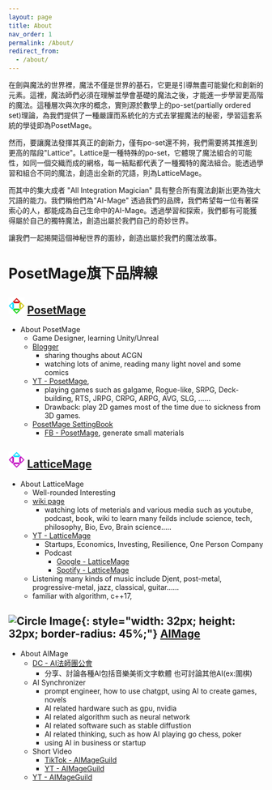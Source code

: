 ```yaml
---
layout: page
title: About
nav_order: 1
permalink: /About/
redirect_from:
  - /about/
---
```


在劍與魔法的世界裡，魔法不僅是世界的基石，它更是引導無盡可能變化和創新的元素。這裡，魔法師們必須在理解並學會基礎的魔法之後，才能進一步學習更高階的魔法。這種層次與次序的概念，實則源於數學上的po-set(partially ordered set)理論，為我們提供了一種嚴謹而系統化的方式去掌握魔法的秘密，學習這套系統的學徒即為PosetMage。

然而，要讓魔法發揮其真正的創新力，僅有po-set還不夠，我們需要將其推進到更高的階段"Lattice"。Lattice是一種特殊的po-set，它體現了魔法組合的可能性，如同一個交織而成的網格，每一結點都代表了一種獨特的魔法組合。能透過學習和組合不同的魔法，創造出全新的咒語，則為LatticeMage。

而其中的集大成者 "All Integration Magician" 具有整合所有魔法創新出更為強大咒語的能力。我們稱他們為"AI-Mage"
透過我們的品牌，我們希望每一位有著探索心的人，都能成為自己生命中的AI-Mage。透過學習和探索，我們都有可能獲得屬於自己的獨特魔法，創造出屬於我們自己的奇妙世界。

讓我們一起揭開這個神秘世界的面紗，創造出屬於我們的魔法故事。

# PosetMage旗下品牌線

## <img src="/Icon/New/PosetMage_t.png" Height="32" /> [PosetMage](/)
* About PosetMage
  * Game Designer, learning Unity/Unreal
  * [Blogger](/blogger)
    * sharing thoughs about ACGN
    * watching lots of anime, reading many light novel and some comics
  * [YT - PosetMage](https://youtube.com/@PosetMage), 
    * playing games such as galgame, Rogue-like, SRPG, Deck-building, RTS, JRPG, CRPG, ARPG, AVG, SLG, ......
    * Drawback: play 2D games most of the time due to sickness from 3D games.
  * [PosetMage SettingBook](/SettingBook/)
    * [FB - PosetMage](https://www.facebook.com/posetmage), generate small materials


## <img src="/Icon/New/QuantumNecro_t.png" Height="32" /> [LatticeMage](https://wiki.posetmage.com)
* About LatticeMage
  * Well-rounded Interesting
  * [wiki page](https://wiki.posetmage.com)
    * watching lots of meterials and various media such as youtube, podcast, book, wiki to learn many feilds include science, tech, philosophy, Bio, Evo, Brain science.....
  * [YT - LatticeMage](https://youtube.com/@LatticeMage)
    * Startups, Economics, Investing, Resilience, One Person Company
    * Podcast
      * [Google - LatticeMage](https://podcasts.google.com/feed/aHR0cHM6Ly9hbmNob3IuZm0vcy9kY2Q0MDYwYy9wb2RjYXN0L3Jzcw)
      * [Spotify - LatticeMage](https://podcasters.spotify.com/pod/show/latticemage/)
  * Listening many kinds of music include Djent, post-metal, progressive-metal, jazz, classical, guitar......
  * familiar with algorithm, c++17,  


## ![Circle Image](/Images/AIMage/LOGO.png){: style="width: 32px; height: 32px; border-radius: 45%;"} [AIMage](https://discord.gg/xHjzATYCfN)
* About AIMage
  * [DC - AI法師團公會](https://discord.gg/rNUGE7fzY8)
    * 分享、討論各種AI包括音樂美術文字軟體 也可討論其他AI(ex:圍棋)
  * AI Synchronizer
    * prompt engineer, how to use chatgpt, using AI to create games, novels
    * AI related hardware such as gpu, nvidia
    * AI related algorithm such as neural network
    * AI related software such as stable diffustion
    * AI related thinking, such as how AI playing go chess, poker
    * using AI in business or startup
  * Short Video
    * [TikTok - AIMageGuild](https://www.tiktok.com/@aimageguild)
    * [YT - AIMageGuild](https://www.youtube.com/@AIMageGuild/shorts)
  * [YT - AIMageGuild](https://www.youtube.com/@AIMageGuild/)
